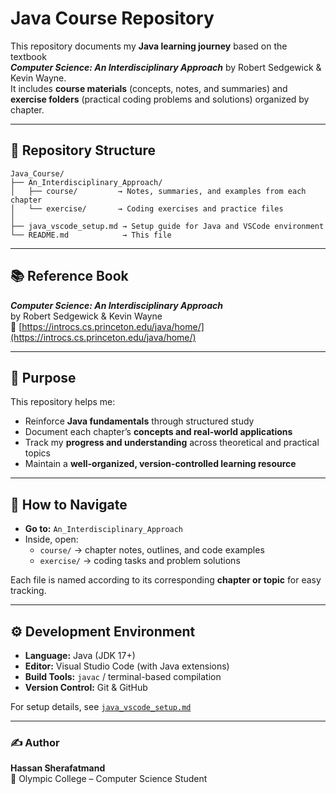 # Java Course Repository

This repository documents my **Java learning journey** based on the textbook  
**_Computer Science: An Interdisciplinary Approach_** by Robert Sedgewick & Kevin Wayne.  
It includes **course materials** (concepts, notes, and summaries) and **exercise folders** (practical coding problems and solutions) organized by chapter.

---

## 📘 Repository Structure

```
Java_Course/
├── An_Interdisciplinary_Approach/
│   ├── course/         → Notes, summaries, and examples from each chapter
│   └── exercise/       → Coding exercises and practice files
│
├── java_vscode_setup.md → Setup guide for Java and VSCode environment
└── README.md            → This file
```

---

## 📚 Reference Book

**_Computer Science: An Interdisciplinary Approach_**  
by Robert Sedgewick & Kevin Wayne  
🔗 [https://introcs.cs.princeton.edu/java/home/](https://introcs.cs.princeton.edu/java/home/)

---

## 🎯 Purpose

This repository helps me:

- Reinforce **Java fundamentals** through structured study
- Document each chapter’s **concepts and real-world applications**
- Track my **progress and understanding** across theoretical and practical topics
- Maintain a **well-organized, version-controlled learning resource**

---

## 🧩 How to Navigate

- **Go to:** `An_Interdisciplinary_Approach`
- Inside, open:
  - `course/` → chapter notes, outlines, and code examples
  - `exercise/` → coding tasks and problem solutions

Each file is named according to its corresponding **chapter or topic** for easy tracking.

---

## ⚙️ Development Environment

- **Language:** Java (JDK 17+)
- **Editor:** Visual Studio Code (with Java extensions)
- **Build Tools:** `javac` / terminal-based compilation
- **Version Control:** Git & GitHub

For setup details, see [`java_vscode_setup.md`](./java_vscode_setup.md)

---

### ✍️ Author

**Hassan Sherafatmand**  
📍 Olympic College – Computer Science Student

